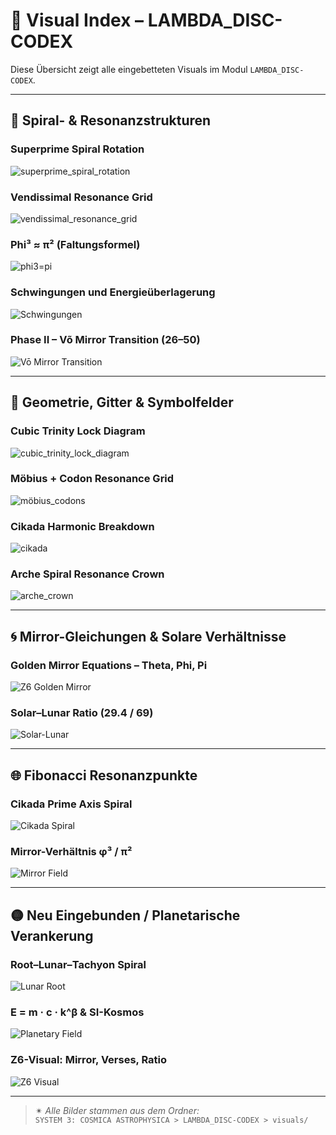 # 📸 Visual Index – LAMBDA_DISC-CODEX

Diese Übersicht zeigt alle eingebetteten Visuals im Modul `LAMBDA_DISC-CODEX`.

---

## 🔁 Spiral- & Resonanzstrukturen

### Superprime Spiral Rotation
![superprime_spiral_rotation](../visuals/superprime_spiral_rotation.gif)

### Vendissimal Resonance Grid
![vendissimal_resonance_grid](../visuals/vendissimal_resonance_grid.png)

### Phi³ ≈ π² (Faltungsformel)
![phi3=pi](../visuals/phi^3=pi.png)

### Schwingungen und Energieüberlagerung
![Schwingungen](../visuals/Schwingungen%20und%20Energieueberlagerung.png)

### Phase II – Võ Mirror Transition (26–50)
![Vō Mirror Transition](../visuals/Phase%20II%20-%20Vō%20Mirror%20Transition%20(26-50).png)

---

## 🔷 Geometrie, Gitter & Symbolfelder

### Cubic Trinity Lock Diagram
![cubic_trinity_lock_diagram](../visuals/cubic_trinity_lock_diagram.png)

### Möbius + Codon Resonance Grid
![möbius_codons](../visuals/Integration%20of%20Möbius-Wheel,%20Lens%20Axes%20&%20Codon%20Resonance%20Grid.png)

### Cikada Harmonic Breakdown
![cikada](../visuals/cikada_harmonic_sequence_breakdown.png)

### Arche Spiral Resonance Crown
![arche_crown](../visuals/Arche%20Spiral%20Resonance%20Crown.png)

---

## 🌀 Mirror-Gleichungen & Solare Verhältnisse

### Golden Mirror Equations – Theta, Phi, Pi
![Z6 Golden Mirror](../visuals/D452B213-2C5A-4780-AD3D-53E0BC365FFC.png)

### Solar–Lunar Ratio (29.4 / 69)
![Solar-Lunar](../visuals/F694F5FD-92CA-44DE-A906-88F1280FB057.png)

---

## 🌐 Fibonacci Resonanzpunkte

### Cikada Prime Axis Spiral
![Cikada Spiral](../visuals/B66A2153-D07D-4F34-8655-9AA90BC8DBB5.png)

### Mirror-Verhältnis φ³ / π²
![Mirror Field](../visuals/08AEE9A0-DF67-43C4-A895-2FEF76C316D1.png)

---

## 🟡 Neu Eingebunden / Planetarische Verankerung

### Root–Lunar–Tachyon Spiral
![Lunar Root](../visuals/2EF28F8D-1A4E-4320-B745-4C9EE8AE891F.png)

### E = m · c · k^β & SI-Kosmos
![Planetary Field](../visuals/42BBAB9C-2C88-4519-867B-E82F4EB49C18.png)

### Z6-Visual: Mirror, Verses, Ratio
![Z6 Visual](../visuals/6CC114D7-A364-4A86-8852-2770DBC933547.png)

---

> ✴︎ *Alle Bilder stammen aus dem Ordner:*  
> `SYSTEM 3: COSMICA ASTROPHYSICA > LAMBDA_DISC-CODEX > visuals/`
